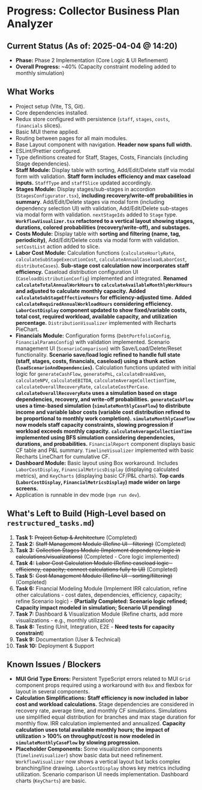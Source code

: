 # Progress: Collector Business Plan Analyzer

## Current Status (As of: 2025-04-04 @ 14:20)

*   **Phase:** Phase 2 Implementation (Core Logic & UI Refinement)
*   **Overall Progress:** ~40% (Capacity constraint modeling added to monthly simulation)

## What Works

*   Project setup (Vite, TS, Git).
*   Core dependencies installed.
*   Redux store configured with persistence (`staff`, `stages`, `costs`, `financials` slices).
*   Basic MUI theme applied.
*   Routing between pages for all main modules.
*   Base Layout component with navigation. **Header now spans full width.**
*   ESLint/Prettier configured.
*   Type definitions created for Staff, Stages, Costs, Financials (including Stage dependencies).
*   **Staff Module:** Display table with sorting, Add/Edit/Delete staff via modal form with validation. **Staff form includes efficiency and max caseload inputs.** `StaffType` and `staffSlice` updated accordingly.
*   **Stages Module:** Display stages/sub-stages in accordion (`StagesConfigurator.tsx`), **including recovery/write-off probabilities in summary**. Add/Edit/Delete stages via modal form (including dependency selection UI) with validation, Add/Edit/Delete sub-stages via modal form with validation. `nextStageIds` added to `Stage` type. **`WorkflowVisualizer.tsx` refactored to a vertical layout showing stages, durations, colored probabilities (recovery/write-off), and substages.**
*   **Costs Module:** Display table with **sorting and filtering (name, tag, periodicity)**, Add/Edit/Delete costs via modal form with validation. `setCostList` action added to slice.
*   **Labor Cost Module:** Calculation functions (`calculateHourlyRate`, `calculateSubStageExecutionCost`, `calculateAnnualCaseloadLaborCost`, `distributeCases`). **Sub-stage cost calculation now incorporates staff efficiency.** Caseload distribution configuration UI (`CaseloadDistributionConfig`) implemented and integrated. **Renamed `calculateTotalAnnualWorkHours` to `calculateAvailableMonthlyWorkHours` and adjusted to calculate monthly capacity.** **Added `calculateSubStageEffectiveHours` for efficiency-adjusted time.** **Added `calculateRequiredAnnualWorkloadHours` considering efficiency.** **`LaborCostDisplay` component updated to show fixed/variable costs, total cost, required workload, available capacity, and utilization percentage.** `DistributionVisualizer` implemented with Recharts PieChart.
*   **Financials Module:** Configuration forms (`DebtPortfolioConfig`, `FinancialParamsConfig`) with validation implemented. Scenario management UI (`ScenarioComparison`) with Save/Load/Delete/Reset functionality. **Scenario save/load logic refined to handle full state (staff, stages, costs, financials, caseload) using a thunk action (`loadScenarioAndDependencies`).** Calculation functions updated with initial logic for `generateCashFlow`, `generatePnL`, `calculateBreakEven`, `calculateNPV`, `calculateEBITDA`, `calculateAverageCollectionTime`, `calculateOverallRecoveryRate`, `calculateCostPerCase`. **`calculateOverallRecoveryRate` uses a simulation based on stage dependencies, recovery, and write-off probabilities.** **`generateCashFlow` uses a time-based simulation (`simulateMonthlyCaseFlow`) to distribute income and variable labor costs (variable cost distribution refined to be proportional to monthly work completion).** **`simulateMonthlyCaseFlow` now models staff capacity constraints, slowing progression if workload exceeds monthly capacity.** **`calculateAverageCollectionTime` implemented using BFS simulation considering dependencies, durations, and probabilities.** `FinancialReport` component displays basic CF table and P&L summary. `TimelineVisualizer` implemented with basic Recharts LineChart for cumulative CF.
*   **Dashboard Module:** Basic layout using Box workaround. Includes `LaborCostDisplay`, `FinancialMetricsDisplay` (displaying calculated metrics), and `KeyCharts` (displaying basic CF/P&L charts). **Top cards (`LaborCostDisplay`, `FinancialMetricsDisplay`) made wider on large screens.**
*   Application is runnable in dev mode (`npm run dev`).

## What's Left to Build (High-Level based on `restructured_tasks.md`)

1.  **Task 1:** ~~Project Setup & Architecture~~ (Completed)
2.  **Task 2:** ~~Staff Management Module (Refine UI - filtering)~~ (Completed)
3.  **Task 3:** ~~Collection Stages Module (Implement dependency logic in calculations/visualizations)~~ (Completed - Core logic implemented)
4.  **Task 4:** ~~Labor Cost Calculation Module (Refine caseload logic - efficiency, capacity; connect calculations fully to UI)~~ (Completed)
5.  **Task 5:** ~~Cost Management Module (Refine UI - sorting/filtering)~~ (Completed)
6.  **Task 6:** Financial Modeling Module (Implement IRR calculation, refine other calculations - cost dates, dependencies, efficiency, capacity; refine Scenario logic) - **(Partially Completed: Scenario logic refined; Capacity impact modeled in simulation; Scenario UI pending)**
7.  **Task 7:** Dashboard & Visualization Module (Refine charts, add more visualizations - e.g., monthly utilization)
8.  **Task 8:** Testing (Unit, Integration, E2E - **Need tests for capacity constraint**)
9.  **Task 9:** Documentation (User & Technical)
10. **Task 10:** Deployment & Support

## Known Issues / Blockers

*   **MUI Grid Type Errors:** Persistent TypeScript errors related to MUI `Grid` component props required using a workaround with `Box` and flexbox for layout in several components.
*   **Calculation Simplifications:** **Staff efficiency is now included in labor cost and workload calculations.** Stage dependencies are considered in recovery rate, average time, and monthly CF simulations. Simulations use simplified equal distribution for branches and max stage duration for monthly flow. IRR calculation implemented and annualized. **Capacity calculation uses total available monthly hours; the impact of utilization > 100% on throughput/cost is now modeled in `simulateMonthlyCaseFlow` by slowing progression.**
*   **Placeholder Components:** Some visualization components (`TimelineVisualizer`) show basic data but need refinement. `WorkflowVisualizer` now shows a vertical layout but lacks complex branching/line drawing. `LaborCostDisplay` shows key metrics including utilization. Scenario comparison UI needs implementation. Dashboard charts (`KeyCharts`) are basic.
